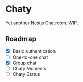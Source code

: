 # Chaty

Yet another Nestjs Chatroom. WIP.

## Roadmap

- [x] Basic authentication
- [ ] One-to-one chat
- [x] Group chat
- [ ] Chaty Moments
- [ ] Chaty Status
